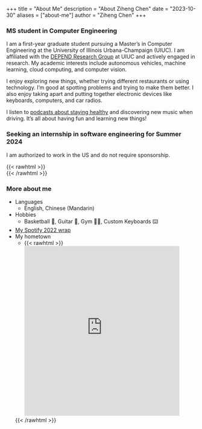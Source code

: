 +++
title = "About Me"
description = "About Ziheng Chen"
date = "2023-10-30"
aliases = ["about-me"]
author = "Ziheng Chen"
+++

### MS student in Computer Engineering 
I am a first-year graduate student pursuing a Master’s in Computer Engineering at the University of Illinois Urbana-Champaign (UIUC). I am affiliated with the [DEPEND Research Group](https://depend.csl.illinois.edu/#sthash.WWK3VtO9.dpbs) at UIUC and actively engaged in research. My academic interests include autonomous vehicles, machine learning, cloud computing, and computer vision.

I enjoy exploring new things, whether trying different restaurants or using technology. I’m good at spotting problems and trying to make them better. I also enjoy taking apart and putting together electronic devices like keyboards, computers, and car radios.

I listen to [podcasts about staying healthy](https://www.hubermanlab.com/podcast) and discovering new music when driving. It’s all about having fun and learning new things!


### Seeking an internship in software engineering for Summer 2024
I am authorized to work in the US and do not require sponsorship.

{{< rawhtml >}}
<br/>
{{< /rawhtml >}}

### More about me
- Languages
    - English, Chinese (Mandarin)
- Hobbies
    - Basketball 🏀, Guitar 🎸, Gym 🏋️‍♂️, Custom Keyboards ⌨️
- [My Spotify 2022 wrap](https://open.spotify.com/playlist/37i9dQZF1F0sijgNaJdgit?si=05a228061ad74fb1)
- My hometown
    -  {{< rawhtml >}}
        <iframe src="https://www.google.com/maps/embed?pb=!1m18!1m12!1m3!1d198639.1158762395!2d121.44594737043784!3d38.93000698225942!2m3!1f0!2f0!3f0!3m2!1i1024!2i768!4f13.1!3m3!1m2!1s0x35865a143af6583f%3A0x76738aeb6c65c936!2sDalian%2C%20Liaoning%2C%20China!5e0!3m2!1sen!2sus!4v1700419861651!5m2!1sen!2sus" width="90%" height="450" style="border:0;" allowfullscreen="" loading="lazy" referrerpolicy="no-referrer-when-downgrade"></iframe>
    {{< /rawhtml >}}

